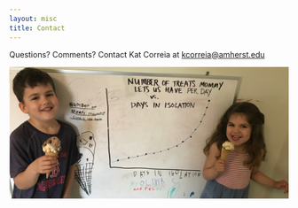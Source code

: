 ```yaml
---
layout: misc
title: Contact
---
```


Questions?  Comments?  Contact Kat Correia at kcorreia@amherst.edu

![Testing 2](https://github.com/stat231-01-s20/data-science-diaries/blob/gh-pages/assets/img/felipe_olivia_treats2.jpg)

